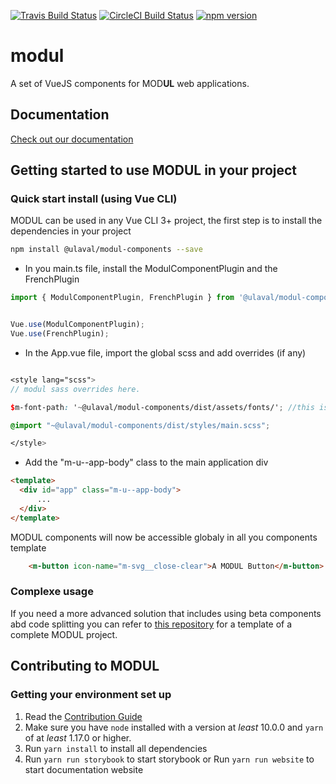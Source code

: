 [![Travis Build Status](https://travis-ci.org/ulaval/modul.svg?branch=develop)](https://travis-ci.org/ulaval/modul)
[![CircleCI Build Status](https://circleci.com/gh/ulaval/modul/tree/develop.svg?style=shield&circle-token=:circle-token)](https://circleci.com/gh/ulaval/modul)
[![npm version](https://badge.fury.io/js/%40ulaval%2Fmodul-components.svg)](https://badge.fury.io/js/%40ulaval%2Fmodul-components)

# modul

A set of VueJS components for MOD**UL** web applications.

## Documentation

[Check out our documentation](https://ulaval.github.io/modul)

## Getting started to use MODUL in your project

### Quick start install (using Vue CLI)

MODUL can be used in any Vue CLI 3+ project, the first step is to install the dependencies in your project

```bash
npm install @ulaval/modul-components --save
```

- In you main.ts file, install the ModulComponentPlugin and the FrenchPlugin

```typescript
import { ModulComponentPlugin, FrenchPlugin } from '@ulaval/modul-components';


Vue.use(ModulComponentPlugin);
Vue.use(FrenchPlugin);
```

- In the App.vue file, import the global scss and add overrides (if any)

```scss

<style lang="scss">
// modul sass overrides here.

$m-font-path: '~@ulaval/modul-components/dist/assets/fonts/'; //this is required.

@import "~@ulaval/modul-components/dist/styles/main.scss";

</style>

```
- Add the "m-u--app-body" class to the main application div
```html
<template>
  <div id="app" class="m-u--app-body">
      ...
  </div>
</template>

```



MODUL components will now be accessible globaly in all you components template

```html
    <m-button icon-name="m-svg__close-clear">A MODUL Button</m-button>
```



### Complexe usage

If you need a more advanced solution that includes using beta components abd code splitting you can refer to [this repository](https://github.com/ulaval/modul-typescript-template) for a template of a complete MODUL project.

## Contributing to MODUL

### Getting your environment set up

1. Read the [Contribution Guide](./CONTRIBUTING.md)
2. Make sure you have `node` installed with a version at _least_ 10.0.0 and `yarn` of at _least_ 1.17.0 or higher.
3. Run `yarn install` to install all dependencies
4. Run `yarn run storybook` to start storybook or Run `yarn run website` to start documentation website
